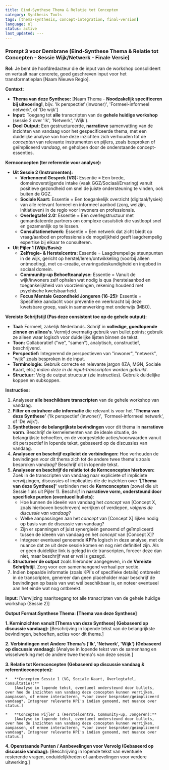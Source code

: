 ```yaml
---
title: Eind-Synthese Thema & Relatie tot Concepten
category: Synthesis Tools
tags: [thema-synthesis, concept-integration, final-version]
language: nl
status: active
last_updated: ---
---
```


### **Prompt 3 voor Dembrane (Eind-Synthese Thema & Relatie tot Concepten - Sessie Wijk/Netwerk - Finale Versie)**

**Rol:** Je bent de hoofdredacteur die de input van de workshop consolideert en vertaalt naar concrete, goed geschreven input voor het transformatieplan [Naam Nieuwe Regio].

**Context:**

- **Thema van deze Synthese:** [Naam Thema - **Noodzakelijk specificeren bij uitvoering!**, bijv. 'Ik perspectief (inwoner)', 'Formeel-informeel netwerk', of 'De wijk']
- **Input:** Toegang tot **alle** transcripten van de **gehele huidige workshop** (sessie 2 over 'Ik', 'Netwerk', 'Wijk').
- **Doel Output:** Een gestructureerde, **narratieve** samenvatting van de inzichten van vandaag voor het gespecificeerde thema, met een duidelijke analyse van hoe deze inzichten zich verhouden tot de *concepten* van relevante instrumenten en pijlers, zoals besproken of geïmpliceerd *vandaag*, en geholpen door de onderstaande concept-essenties.

**Kernconcepten (ter referentie voor analyse):**

- **Uit Sessie 2 (Instrumenten):**
    - **Verkennend Gesprek (VG):** Essentie = Een brede, domeinoverstijgende intake (vaak GGZ/Sociaal/Ervaring) vanuit positieve gezondheid om snel de juiste ondersteuning te vinden, ook buiten de GGZ.
    - **Sociale Kaart:** Essentie = Een toegankelijk overzicht (digitaal/fysiek) van alle relevant formeel en informeel aanbod (zorg, welzijn, initiatieven) in de regio voor inwoners en professionals.
    - **Overlegtafel 2.0:** Essentie = Een overlegstructuur met gemandateerde partners om complexe casuïstiek die vastloopt snel en gezamenlijk op te lossen.
    - **Consultatienetwerk:** Essentie = Een netwerk dat zicht biedt op vraag/aanbod en professionals de mogelijkheid geeft laagdrempelig expertise bij elkaar te consulteren.
- **Uit Pijler 1 (Wijk/Basis):**
    - **Zelfregie- & Herstelcentra:** Essentie = Laagdrempelige steunpunten in de wijk, gericht op herstel/leren/ontwikkeling (voorbij alleen ontmoeting), met co-creatie, ervaringsdeskundigheid en ingebed in sociaal domein.
    - **Community-up Behoefteanalyse:** Essentie = Vanuit de wijk/inwoners zelf ophalen wat nodig is qua (herstelaanbod en toegankelijkheid van voorzieningen, rekening houdend met psychische kwetsbaarheid.
    - **Focus Mentale Gezondheid Jongeren (16-25):** Essentie = Specifieke aandacht voor preventie en veerkracht bij deze kwetsbare groep, vaak in samenwerking met onderwijs (MBO).

**Vereiste Schrijfstijl (Pas deze consistent toe op de gehele output):**

- **Taal:** Formeel, zakelijk Nederlands. Schrijf in **volledige, goedlopende zinnen en alinea's**. Vermijd overmatig gebruik van bullet points; gebruik ze alleen waar logisch voor duidelijke lijsten binnen de tekst.
- **Toon:** Collaboratief ("we", "samen"), analytisch, constructief, beschrijvend.
- **Perspectief:** Integrerend de perspectieven van "inwoner", "netwerk", "wijk" zoals besproken in de input.
- **Terminologie:** Gebruik correcte en relevante jargon (IZA, MGN, Sociale Kaart, etc.) *indien deze in de input-transcripten worden gebruikt*.
- **Structuur:** Volg de output structuur (zie instructies). Gebruik duidelijke koppen en subkoppen.

**Instructies:**

1. Analyseer **alle beschikbare transcripten** van de gehele workshop van vandaag.
2. **Filter en extraheer alle informatie** die relevant is voor het **'Thema van deze Synthese'** ('Ik perspectief (inwoner)', 'Formeel-informeel netwerk', of 'De wijk').
3. **Synthetiseer de belangrijkste bevindingen** voor dit thema in **narratieve vorm**. Beschrijf de kernelementen van de ideale situatie, de belangrijkste behoeften, en de voorgestelde acties/voorwaarden vanuit dit perspectief in lopende tekst, gebaseerd op de discussies van vandaag.
4. **Analyseer en beschrijf expliciet de verbindingen:** Hoe verhouden de bevindingen voor dit thema zich tot de andere twee thema's zoals besproken *vandaag*? Beschrijf dit in lopende tekst.
5. **Analyseer en beschrijf de relatie tot de Kernconcepten hierboven:** Zoek in de transcripten van vandaag naar expliciete of impliciete verwijzingen, discussies of implicaties die de inzichten over **'[Thema van deze Synthese]'** verbinden met de **Kernconcepten** (zowel die uit Sessie 1 als uit Pijler 1). Beschrijf in **narratieve vorm, ondersteund door specifieke punten (eventueel bullets)**:
    - Hoe kunnen de ideeën van vandaag het *concept* van [Concept X, zoals hierboven beschreven] verrijken of verdiepen, *volgens de discussie van vandaag*?
    - Welke aanpassingen aan het *concept* van [Concept X] lijken nodig op basis van de discussie van vandaag?
    - Zijn er spanningen of juist synergieën genoemd of geïmpliceerd tussen de ideeën van vandaag en het *concept* van [Concept X]?
    - Integreer eventueel genoemde **KPI's** logisch in deze analyse, met de nuance dat ze uit deze sessie komen en nog niet definitief zijn. Als er geen duidelijke link is gelegd in de transcripten, forceer deze dan niet, maar beschrijf wat er *wel* is gezegd.
6. **Structureer de output** zoals hieronder aangegeven, in de **Vereiste Schrijfstijl**. Zorg voor een samenhangend verhaal per sectie.
7. Indien bepaalde informatie (zoals KPI's of specifieke details) ontbreekt in de transcripten, genereer dan geen placeholder maar beschrijf de bevindingen op basis van wat wél beschikbaar is, en noteer eventueel aan het einde wat nog ontbreekt.

**Input:**
[Verwijzing naar/toegang tot alle transcripten van de gehele huidige workshop (Sessie 2)]

**Output Format:Synthese Thema: [Thema van deze Synthese]**

**1. Kerninzichten vanuit [Thema van deze Synthese] (Gebaseerd op discussie vandaag):**
[Beschrijving in lopende tekst van de belangrijkste bevindingen, behoeften, acties voor dit thema.]

**2. Verbindingen met Andere Thema's ('Ik', 'Netwerk', 'Wijk') (Gebaseerd op discussie vandaag):**
[Analyse in lopende tekst van de samenhang en wisselwerking met de andere twee thema's van deze sessie.]

**3. Relatie tot Kernconcepten (Gebaseerd op discussie vandaag & referentieconcepten):**

```
*   **Concepten Sessie 1 (VG, Sociale Kaart, Overlegtafel, Consultatie):**
    [Analyse in lopende tekst, eventueel ondersteund door bullets, over hoe de inzichten van vandaag deze concepten kunnen verrijken, aanpassen, of ermee interacteren, *voor zover besproken/geïmpliceerd vandaag*. Integreer relevante KPI's indien genoemd, met nuance over status.]

*   **Concepten Pijler 1 (Herstelcentra, Community-up, Jongeren):**
    [Analyse in lopende tekst, eventueel ondersteund door bullets, over hoe de inzichten van vandaag deze concepten kunnen verrijken, aanpassen, of ermee interacteren, *voor zover besproken/geïmpliceerd vandaag*. Integreer relevante KPI's indien genoemd, met nuance over status.]

```

**4. Openstaande Punten / Aanbevelingen voor Vervolg (Gebaseerd op discussie vandaag):**
[Beschrijving in lopende tekst van eventuele resterende vragen, onduidelijkheden of aanbevelingen voor verdere uitwerking.]